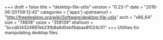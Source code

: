 +++
draft = false
title = "desktop-file-utils"
version = "0.23-1"
date = "2016-06-20T09:12:42"
categories = ['apps']
upstreamurl = "http://freedesktop.org/wiki/Software/desktop-file-utils"
arch = "x86_64"
size = "74808"
usize = "358139"
sha1sum = "bccdb14324997eb23fb8a8d0ebf8abaa8f024c51"
+++
Utilities for manipulating desktop files